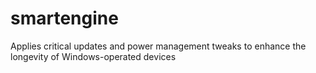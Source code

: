 # smartengine
Applies critical updates and power management tweaks to enhance the longevity of Windows-operated devices
